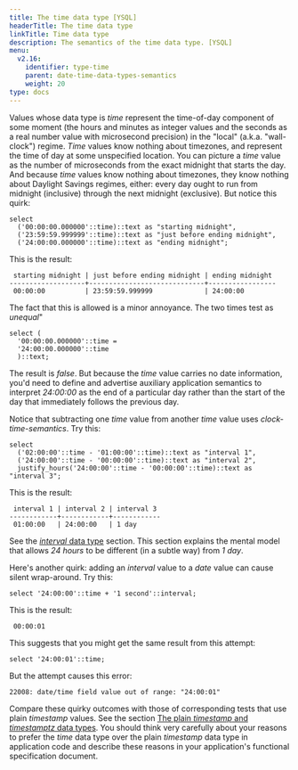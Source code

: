 ```yaml
---
title: The time data type [YSQL]
headerTitle: The time data type
linkTitle: Time data type
description: The semantics of the time data type. [YSQL]
menu:
  v2.16:
    identifier: type-time
    parent: date-time-data-types-semantics
    weight: 20
type: docs
---
```


Values whose data type is _time_ represent the time-of-day component of some moment (the hours and minutes as integer values and the seconds as a real number value with microsecond precision) in the "local" (a.k.a. "wall-clock") regime. _Time_ values know nothing about timezones, and represent the time of day at some unspecified location. You can picture a _time_ value as the number of microseconds from the exact midnight that starts the day. And because _time_ values know nothing about timezones, they know nothing about Daylight Savings regimes, either: every day ought to run from midnight (inclusive) through the next midnight (exclusive). But notice this quirk:

```plpgsql
select
  ('00:00:00.000000'::time)::text as "starting midnight",
  ('23:59:59.999999'::time)::text as "just before ending midnight",
  ('24:00:00.000000'::time)::text as "ending midnight";
```

This is the result:

```output
 starting midnight | just before ending midnight | ending midnight
-------------------+-----------------------------+-----------------
 00:00:00          | 23:59:59.999999             | 24:00:00
```

The fact that this is allowed is a minor annoyance. The two times test as _unequal_"

```plpgsql
select (
  '00:00:00.000000'::time =
  '24:00:00.000000'::time
  )::text;
```

The result is _false_. But because the _time_ value carries no date information, you'd need to define and advertise auxiliary application semantics to interpret _24:00:00_ as the end of a particular day rather than the start of the day that immediately follows the previous day.

Notice that subtracting one _time_ value from another _time_ value uses _clock-time-semantics_. Try this:

```plpgsql
select
  ('02:00:00'::time - '01:00:00'::time)::text as "interval 1",
  ('24:00:00'::time - '00:00:00'::time)::text as "interval 2",
  justify_hours('24:00:00'::time - '00:00:00'::time)::text as "interval 3";
```

This is the result:

```output
 interval 1 | interval 2 | interval 3
------------+------------+------------
 01:00:00   | 24:00:00   | 1 day
```

See the [_interval_ data type](../type-interval/) section. This section explains the mental model that allows _24 hours_ to be different (in a subtle way) from _1 day_.

Here's another quirk: adding an _interval_ value to a _date_ value can cause silent wrap-around. Try this:

```plpgsql
select '24:00:00'::time + '1 second'::interval;
```

This is the result:

```output
 00:00:01
```

This suggests that you might get the same result from this attempt:

```plpgsql
select '24:00:01'::time;
```

But the attempt causes this error:

```output
22008: date/time field value out of range: "24:00:01"
```

Compare these quirky outcomes with those of corresponding tests that use plain _timestamp_ values. See the section [The plain _timestamp_ and _timestamptz_ data types](../type-timestamp/). You should think very carefully about your reasons to prefer the _time_ data type over the plain _timestamp_ data type in application code and describe these reasons in your application's functional specification document.
